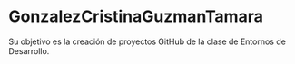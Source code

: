 # GonzalezCristinaGuzmanTamara
Su objetivo es la creación de proyectos GitHub de la clase de Entornos de Desarrollo.
